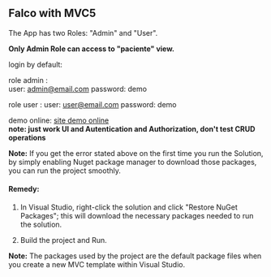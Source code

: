 ## Falco with MVC5 

The App has two Roles: "Admin" and "User".

**Only Admin Role can access to "paciente" view.**

login by default:

role admin :   
    user: admin@email.com
    password: demo
    
role user : 
    user: user@email.com
    password: demo
    
demo online: [site demo online](http://clinicafalco.azurewebsites.net)  
**note: just work UI and Autentication and Authorization, don't test CRUD operations**


**Note:** If you get the error stated above on the first time you run the Solution, by simply enabling Nuget package manager to download those packages, you can run the project smoothly. 

#### Remedy:

1. In Visual Studio, right-click the solution and click "Restore NuGet Packages"; this will download the necessary packages needed to run the solution.

2. Build the project and Run.


**Note:** The packages used by the project are the default package files when you create a new MVC template within Visual Studio.
